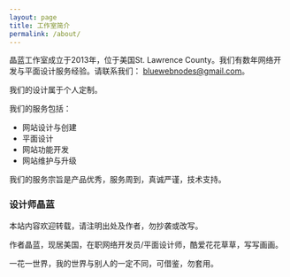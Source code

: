```yaml
---
layout: page
title: 工作室简介
permalink: /about/
---
```


晶蓝工作室成立于2013年，位于美国St. Lawrence County。我们有数年网络开发与平面设计服务经验。请联系我们： [bluewebnodes@gmail.com](mailto:bluewebnodes@gmail.com)。

我们的设计属于个人定制。

我们的服务包括：
* 网站设计与创建
* 平面设计
* 网站功能开发
* 网站维护与升级

我们的服务宗旨是产品优秀，服务周到，真诚严谨，技术支持。

### 设计师晶蓝

本站内容欢迎转载，请注明出处及作者，勿抄袭或改写。

作者晶蓝，现居美国，在职网络开发员/平面设计师，酷爱花花草草，写写画画。

一花一世界，我的世界与别人的一定不同，可借鉴，勿套用。
